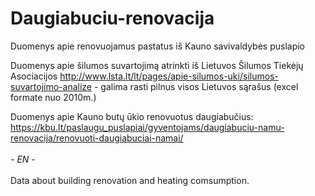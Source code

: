 # Daugiabuciu-renovacija
Duomenys apie renovuojamus pastatus iš Kauno savivaldybės puslapio

Duomenys apie šilumos suvartojimą atrinkti iš Lietuvos Šilumos Tiekėjų Asociacijos 
http://www.lsta.lt/lt/pages/apie-silumos-uki/silumos-suvartojimo-analize - galima rasti pilnus visos Lietuvos sąrašus (excel formate nuo 2010m.)

Duomenys apie Kauno butų ūkio renovuotus daugiabučius: https://kbu.lt/paslaugu_puslapiai/gyventojams/daugiabuciu-namu-renovacija/renovuoti-daugiabuciai-namai/
<br><br>
<em>- EN -</em>
<br><br>
Data about building renovation and heating comsumption.
